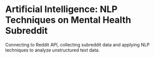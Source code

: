 # Artificial Intelligence: NLP Techniques on Mental Health Subreddit

Connecting to Reddit API, collecting subreddit data and applying NLP techniques to analyze unstructured text data.
